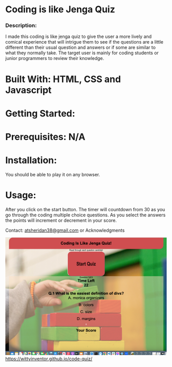 # Coding is like Jenga Quiz
### Description: 
I made this coding is like jenga quiz to give the user a more lively and comical experience that will intrigue them to see if the questions are a little different than their usual question and answers or if some are similar to what they normally take. The target user is mainly for coding students or junior programmers to review their knowledge.

# Built With: HTML, CSS and Javascript
# Getting Started:
# Prerequisites: N/A


# Installation: 
You should be able to play it on any browser.


# Usage: 
After you click on the start button. The timer will countdown from 30 as you go through the coding multiple choice questions. As you select the answers the points will increment or decrement in your score.

Contact: atsheridan38@gmail.com or 
Acknowledgments

![alt text](./screenShot.png)
https://wittyinventor.github.io/code-quiz/